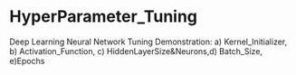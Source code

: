 # HyperParameter_Tuning
Deep Learning Neural Network Tuning Demonstration: a) Kernel_Initializer, b) Activation_Function, c) HiddenLayerSize&amp;Neurons,d) Batch_Size, e)Epochs
